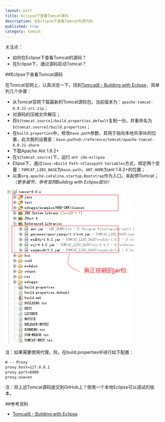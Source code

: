 ```yaml
---
layout: post
title: Eclipse下查看Tomcat源码
description: 在Eclipse下查看Tomcat的源代码
published: true
category: tomcat
---
```


关注点：

* 如何在Eclipse下查看Tomcat的源码？
* 在Eclipse下，通过源码启动Tomcat？

##Eclipse下查看Tomcat源码

在Tomcat官网上，认真浏览一下，找到[Tomcat8 - Building with Eclipse][Tomcat8 - Building with Eclipse]，简单列几个步骤：

* 从Tomcat官网下载最新的Tomcat源码包，当前版本为：`apache-tomcat-8.0.21-src.zip`；
* 对源码的压缩文件解压；
* 将`${tomcat.source}/build.properties.default`复制一份，并重命名为`${tomcat.source}/build.properties`；
* 在`build.properties`中，修改`base.path`参数，其用于指向本地共享lib的位置，此次我的设置是：`base.path=D:/reference/tomcat/apache-tomcat-8.0.21-share`
* 下载Apache Ant 1.8.2+
* 在`${tomcat.source}`下，运行 `ant ide-eclipse`
* Elipse下，通过`Java->Build Path->Classpath Variables`方式，绑定两个变量：`TOMCAT_LIBS_BASE`为`base.path`，`ANT_HOME`为ant 1.8.2+的位置；
* 以类`org.apache.catalina.startup.Bootstrap`作为入口，来起停Tomcat；*（更多细节，参考官网Building with Eclipse部分）*

![](/images/eclipse-with-tomcat/tomcat-eclipse.png)

注：如果需要使用代理，则，在build.properties中进行如下配置：

	# -- Proxy
	proxy.host=127.0.0.1
	proxy.port=8080
	proxy.use=on


注：将上述Tomcat源码提交到GitHub上？使用一个本地Eclipse可以调试的版本，















##参考资料

* [Tomcat8 - Building with Eclipse][Tomcat8 - Building with Eclipse]












[NingG]:    http://ningg.github.com  "NingG"


[Tomcat8 - Building with Eclipse]:			http://tomcat.apache.org/tomcat-8.0-doc/building.html#Building_with_Eclipse








